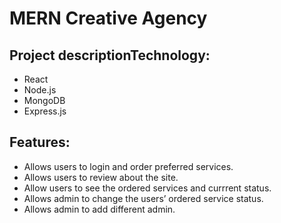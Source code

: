 # MERN Creative Agency

## Project descriptionTechnology: 
* React
* Node.js
* MongoDB
* Express.js

## Features:
* Allows users to login and order preferred services.
* Allows users to review about the site.
* Allow users to see the ordered services and currrent status.
* Allows admin to change the users’ ordered service status.
* Allows admin to add different admin.

